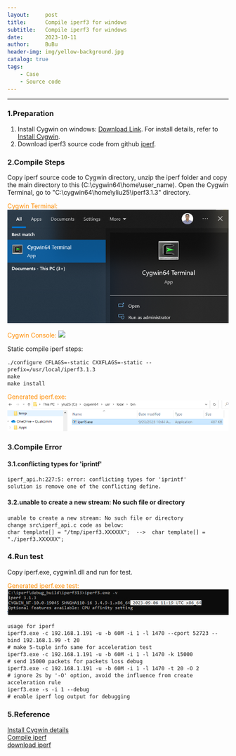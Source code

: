 ```yaml
---
layout:     post
title:      Compile iperf3 for windows
subtitle:   Compile iperf3 for windows
date:       2023-10-11
author:     BuBu
header-img: img/yellow-background.jpg
catalog: true
tags:
    - Case
    - Source code 
---
```


----------
### 1.Preparation  

1. Install Cygwin on windows: [Download Link](http://cygwin.com/setup-x86.exe). For install details, refer to [Install Cygwin](https://www.cygwin.com/install.html).    
2. Download iperf3 source code from github [iperf](https://github.com/esnet/iperf).   
 

### 2.Compile Steps

Copy iperf source code to Cygwin directory, unzip the iperf folder and copy the main directory to this (C:\cygwin64\home\user_name). Open the Cygwin Terminal, go to "C:\cygwin64\home\yliu25\iperf3.1.3" directory.     

<font color="#FF8C00">Cygwin Terminal:  </font> 
<img src="/img/post/2023-10-11-Cygwin.png"/>  

<font color="#FF8C00">Cygwin Console:  </font> 
<img src="/img/post/2023-10-11-Cygwin-Console"/>  

Static compile iperf steps:  

	./configure CFLAGS=-static CXXFLAGS=-static --prefix=/usr/local/iperf3.1.3
	make   
	make install 

<font color="#FF8C00">Generated iperf.exe:  </font> 
<img src="/img/post/2023-10-11-Generated-Iperf-Bin.png"/> 


### 3.Compile Error

#### 3.1.conflicting types for 'iprintf'

	iperf_api.h:227:5: error: conflicting types for 'iprintf'
	solution is remove one of the conflicting define.  
	
#### 3.2.unable to create a new stream: No such file or directory 

	unable to create a new stream: No such file or directory
	change src\iperf_api.c code as below:
	char template[] = "/tmp/iperf3.XXXXXX";  -->  char template[] = "./iperf3.XXXXXX";

### 4.Run test  

Copy iperf.exe, cygwin1.dll and run for test.  

<font color="#FF8C00">Generated iperf.exe test:  </font> 
<img src="/img/post/2023-10-11-Generated-Iperf-Test.png"/> 

	usage for iperf
	iperf3.exe -c 192.168.1.191 -u -b 60M -i 1 -l 1470 --cport 52723 --bind 192.168.1.99 -t 20  
	# make 5-tuple info same for acceleration test
	iperf3.exe -c 192.168.1.191 -u -b 60M -i 1 -l 1470 -k 15000 
	# send 15000 packets for packets loss debug
	iperf3.exe -c 192.168.1.191 -u -b 60M -i 1 -l 1470 -t 20 -O 2
	# ignore 2s by '-O' option, avoid the influence from create acceleration rule 
	iperf3.exe -s -i 1 --debug 
	# enable iperf log output for debugging


### 5.Reference  

[Install Cygwin details](https://blog.csdn.net/lvsehaiyang1993/article/details/81027399?ops_request_misc=%257B%2522request%255Fid%2522%253A%2522163576264216780265436642%2522%252C%2522scm%2522%253A%252220140713.130102334..%2522%257D&request_id=163576264216780265436642&biz_id=0&utm_medium=distribute.pc_search_result.none-task-blog-2~all~sobaiduend~default-2-81027399.first_rank_v2_pc_rank_v29&utm_term=cygwin%E5%AE%89%E8%A3%85&spm=1018.2226.3001.4187)  
[Compile iperf](https://blog.csdn.net/C112336/article/details/121085370)  
[download iperf](https://files.budman.pw/) 